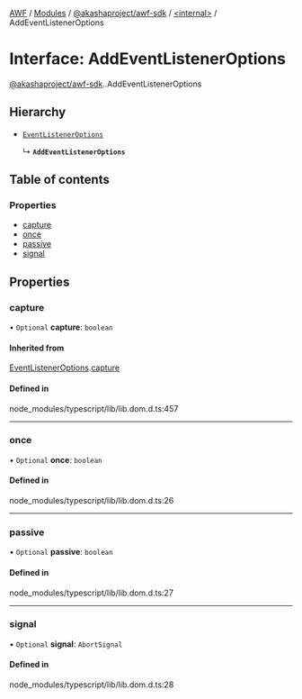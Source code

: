 [AWF](../README.md) / [Modules](../modules.md) / [@akashaproject/awf-sdk](../modules/akashaproject_awf_sdk.md) / [<internal\>](../modules/akashaproject_awf_sdk._internal_.md) / AddEventListenerOptions

# Interface: AddEventListenerOptions

[@akashaproject/awf-sdk](../modules/akashaproject_awf_sdk.md).[<internal>](../modules/akashaproject_awf_sdk._internal_.md).AddEventListenerOptions

## Hierarchy

- [`EventListenerOptions`](akashaproject_awf_sdk._internal_.EventListenerOptions.md)

  ↳ **`AddEventListenerOptions`**

## Table of contents

### Properties

- [capture](akashaproject_awf_sdk._internal_.AddEventListenerOptions.md#capture)
- [once](akashaproject_awf_sdk._internal_.AddEventListenerOptions.md#once)
- [passive](akashaproject_awf_sdk._internal_.AddEventListenerOptions.md#passive)
- [signal](akashaproject_awf_sdk._internal_.AddEventListenerOptions.md#signal)

## Properties

### capture

• `Optional` **capture**: `boolean`

#### Inherited from

[EventListenerOptions](akashaproject_awf_sdk._internal_.EventListenerOptions.md).[capture](akashaproject_awf_sdk._internal_.EventListenerOptions.md#capture)

#### Defined in

node_modules/typescript/lib/lib.dom.d.ts:457

___

### once

• `Optional` **once**: `boolean`

#### Defined in

node_modules/typescript/lib/lib.dom.d.ts:26

___

### passive

• `Optional` **passive**: `boolean`

#### Defined in

node_modules/typescript/lib/lib.dom.d.ts:27

___

### signal

• `Optional` **signal**: `AbortSignal`

#### Defined in

node_modules/typescript/lib/lib.dom.d.ts:28
